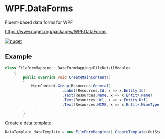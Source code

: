 # WPF.DataForms
Fluent-based data forms for WPF

https://www.nuget.org/packages/WPF.DataForms

[![nuget](https://img.shields.io/nuget/v/WPF.DataForms.svg)](https://www.nuget.org/packages/WPF.DataForms)

## Example ##

```CS
class FileFormMapping : DataFormMapping<FileDetailModule>
    {
        public override void CreateMainContent()
        {
            MainContent.Group(Resources.General)
                          .Label(Resources.Id, x => x.Entity.Id)
                          .Text(Resources.Name, x => x.Entity.Name)
                          .Text(Resources.Url, x => x.Entity.Url)
                          .Text(Resources.MIME, x => x.Entity.MimeType)
              ;
        }
```

Create a data template:

```CS
DataTemplate dataTemplate = new FileFormMapping().CreateTemplate(GuiState.View);
```

